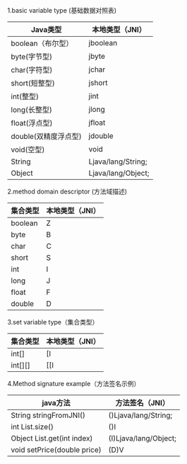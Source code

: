 1.basic variable type (基础数据对照表)

Java类型 | 本地类型（JNI）
---- | ---
boolean（布尔型） | jboolean
byte(字节型) |  jbyte
char(字符型) | jchar
short(短整型) |  jshort
int(整型) | jint
long(长整型) |  jlong
float(浮点型) | jfloat
double(双精度浮点型) |  jdouble
void(空型)| void
String|Ljava/lang/String;
Object|Ljava/lang/Object;

2.method domain descriptor (方法域描述)

 集合类型 | 本地类型（JNI）
---- | ---
boolean|Z
byte|B
char|C
short|S
int|I
long|J
float|F
double|D

3.set variable type（集合类型）

 集合类型 | 本地类型（JNI）
---- | ---
int[]|[I
int[][]|[[I

4.Method signature example（方法签名示例）

java方法 | 方法签名（JNI）
---- | ---
String stringFromJNI()|()Ljava/lang/String;
int List.size()|()I
Object List.get(int index)|(I)Ljava/lang/Object;
void setPrice(double price)|(D)V
